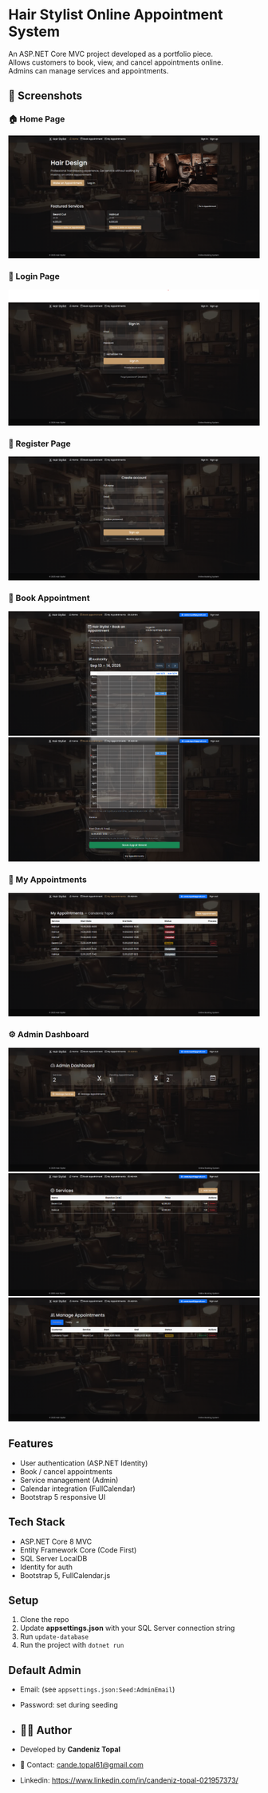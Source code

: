 # Hair Stylist Online Appointment System

An ASP.NET Core MVC project developed as a portfolio piece.  
Allows customers to book, view, and cancel appointments online.  
Admins can manage services and appointments.

## 📸 Screenshots

### 🏠 Home Page
![Home Page](docs/screenshots/home.png)

### 🔑 Login Page
![Login Page](docs/screenshots/login.png)

### 📝 Register Page
![Register Page](docs/screenshots/register.png)

### 📅 Book Appointment
![Book Appointment](docs/screenshots/book1.png)
![Book Appointment](docs/screenshots/book2.png)

### 📖 My Appointments
![My Appointments](docs/screenshots/appointments.png)

### ⚙️ Admin Dashboard
![Admin Dashboard](docs/screenshots/admin3.png)
![Admin Dashboard](docs/screenshots/edit1.png)
![Admin Dashboard](docs/screenshots/edit2.png)


## Features
- User authentication (ASP.NET Identity)
- Book / cancel appointments
- Service management (Admin)
- Calendar integration (FullCalendar)
- Bootstrap 5 responsive UI

## Tech Stack
- ASP.NET Core 8 MVC
- Entity Framework Core (Code First)
- SQL Server LocalDB
- Identity for auth
- Bootstrap 5, FullCalendar.js

## Setup
1. Clone the repo
2. Update **appsettings.json** with your SQL Server connection string
3. Run `update-database`
4. Run the project with `dotnet run`

## Default Admin
- Email: (see `appsettings.json:Seed:AdminEmail`)
- Password: set during seeding

- ## 👨‍💻 Author
- Developed by **Candeniz Topal**  
- 📧 Contact: cande.topal61@gmail.com
- Linkedin: https://www.linkedin.com/in/candeniz-topal-021957373/
